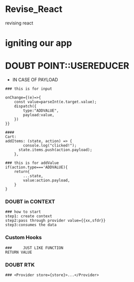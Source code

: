 # Revise_React

revising react

# igniting our app

# DOUBT POINT::USEREDUCER

- IN CASE OF PAYLOAD

```
### this is for input

onChange={(e)=>{
    const value=parseInt(e.target.value);
    dispatch({
        type:"ADDVALUE",
        payload:value,
    })
}}

####
Cart:
addItems: (state, action) => {
        console.log("clicked!");
      state.items.push(action.payload);
    },

### this is for addValue
if(action.type==='ADDVALUE){
    return{
        ...state,
        value:action.payload,
    }
}

```

### DOUBT in CONTEXT

```
### how to start
step1: create context
step2:pass through provider value={{xx,sfdr}}
step3:consumes the data
```

### Custom Hooks

```
###     JUST LIKE FUNCTION
RETURN VALUE
```

### DOUBT RTK

```
### <Provider store={store}>...</Provider>
```
